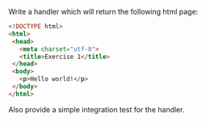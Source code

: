 Write a handler which will return the following html page:

```html
<!DOCTYPE html>
<html>
 <head>
   <meta charset="utf-8">
   <title>Exercise 1</title>
 </head>
 <body>
   <p>Hello world!</p>
 </body>
</html>
```
Also provide a simple integration test for the handler.
